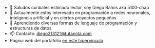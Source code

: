 - 👋 Saludos cordiales estimado lector, soy Diego Baños aka 5100-chap
- 👀 Actualmente estoy interesado en programación a redes neuronales, intelgencia artificial y en ciertos proyectos pequeños
- 🌱 Aprendiendo diversas formas de lenguaje de programación y estructuras de datos
- 📫 Contacto: diego313121@tutanota.com
- Pagina web del portafolio [en este hipervinculo](https://5100-chap.github.io/Portfolio-webpage-Angular/home)

<!---
5100-chap/5100-chap is a ✨ special ✨ repository because its `README.md` (this file) appears on your GitHub profile.
You can click the Preview link to take a look at your changes.
--->
